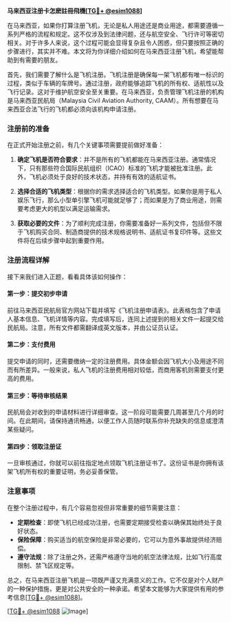 **马来西亚注册卡怎麽註冊飛機[[TG💪+ @esim1088](https://t.me/s/esim1088)]**

在马来西亚，如果你打算注册飞机，无论是私人用途还是商业用途，都需要遵循一系列严格的流程和规定。这不仅涉及到法律问题，还与航空安全、飞行许可等密切相关。对于许多人来说，这个过程可能会显得复杂且令人困惑，但只要按照正确的步骤进行，其实并不难。本文将为你详细介绍如何在马来西亚注册飞机，希望能帮助到有需要的朋友。

首先，我们需要了解什么是飞机注册。飞机注册是确保每一架飞机都有唯一标识的过程，类似于车辆的车牌号。通过注册，政府能够追踪飞机的所有权、适航性以及飞行记录。这对于维护航空安全至关重要。在马来西亚，负责管理飞机注册的机构是马来西亚民航局（Malaysia Civil Aviation Authority, CAAM）。所有想要在马来西亚合法飞行的飞机都必须向该机构申请注册。

### 注册前的准备

在正式开始注册之前，有几个关键事项需要提前做好准备：

1. **确定飞机是否符合要求**：并不是所有的飞机都能在马来西亚注册。通常情况下，只有那些符合国际民航组织（ICAO）标准的飞机才能被批准注册。此外，飞机必须处于良好的技术状态，并持有有效的适航证书。

2. **选择合适的飞机类型**：根据你的需求选择适合的飞机类型。如果你是用于私人娱乐飞行，那么小型单引擎飞机可能就足够了；而如果是为了商业用途，则需要考虑更大的机型以满足运输需求。

3. **获取必要的文件**：为了顺利完成注册，你需要准备好一系列文件，包括但不限于飞机购买合同、制造商提供的技术规格说明书、适航证书复印件等。这些文件将在后续步骤中起到重要作用。

### 注册流程详解

接下来我们进入正题，看看具体该如何操作：

#### 第一步：提交初步申请

前往马来西亚民航局官方网站下载并填写《飞机注册申请表》。此表格包含了申请人基本信息、飞机详情等内容。完成填写后，连同上述提到的相关文件一起提交给民航局。注意，所有文件都需翻译成英文版本，并由公证员认证。

#### 第二步：支付费用

提交申请的同时，还需要缴纳一定的注册费用。具体金额会因飞机大小及用途不同而有所差异。一般来说，私人飞机的注册费用相对较低，而商用客机则需要支付更高的费用。

#### 第三步：等待审核结果

民航局会对收到的申请材料进行详细审查。这一阶段可能需要几周甚至几个月的时间。在此期间，请保持通讯畅通，以便工作人员随时联系你补充缺失的信息或澄清某些疑问。

#### 第四步：领取注册证

一旦审核通过，你就可以前往指定地点领取飞机注册证书了。这份证书是你拥有该架飞机所有权的重要证明，务必妥善保管。

### 注意事项

在整个注册过程中，有几个容易忽视但非常重要的细节需要注意：

- **定期检查**：即使飞机已经成功注册，也需要定期接受检查以确保其始终处于良好状态。
- **保险保障**：购买适当的航空保险是非常必要的，它可以为意外事故提供经济赔偿。
- **遵守法规**：除了注册之外，还需严格遵守当地的航空法律法规，比如飞行高度限制、禁飞区规定等。

总之，在马来西亚注册飞机是一项既严谨又充满意义的工作。它不仅是对个人财产的一种保护措施，更是对公共安全的一种承诺。希望本文能够为大家提供有用的参考信息[[TG💪+ @esim1088](https://t.me/s/esim1088)]。

[[TG💪+ @esim1088](https://t.me/s/esim1088) ![Image](https://i.postimg.cc/4NQfJmqS/Snipaste-2025-05-13-00-14-12.png)]